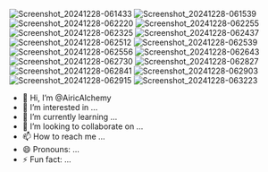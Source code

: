 ![Screenshot_20241228-061433](https://github.com/user-attachments/assets/70332d92-4d08-456c-996e-b397a6e6c8e9)
![Screenshot_20241228-061539](https://github.com/user-attachments/assets/e4c9168c-d2b2-43fc-9f65-b22423b24761)
![Screenshot_20241228-062220](https://github.com/user-attachments/assets/6d07abfd-eb23-4158-93ab-6ab6bdf59b3a)
![Screenshot_20241228-062255](https://github.com/user-attachments/assets/df997fd3-9bcd-4cc7-8c4a-a5e42d9ab3b0)
![Screenshot_20241228-062325](https://github.com/user-attachments/assets/19b9a82c-9f56-4097-8121-3d11720e6d67)
![Screenshot_20241228-062437](https://github.com/user-attachments/assets/825c1340-c09e-40e9-a7cd-42cbebf69193)
![Screenshot_20241228-062512](https://github.com/user-attachments/assets/df1a3f77-759e-4a5c-87a1-4cb9e120a42c)
![Screenshot_20241228-062539](https://github.com/user-attachments/assets/b1539ef2-ec53-4cb0-9e89-1db163c34e33)
![Screenshot_20241228-062556](https://github.com/user-attachments/assets/63c5354f-2434-49e3-9676-9f6372d1c6da)
![Screenshot_20241228-062643](https://github.com/user-attachments/assets/a38adfb7-9d38-4bf5-99f8-510e36241a9a)
![Screenshot_20241228-062730](https://github.com/user-attachments/assets/ca932bf2-62ae-44d4-9830-3c0dd71455ed)
![Screenshot_20241228-062827](https://github.com/user-attachments/assets/1309dd2d-cc3b-432e-8a33-a3b5e37b2318)
![Screenshot_20241228-062841](https://github.com/user-attachments/assets/b45d0b56-a306-4e83-8f46-48aa83e5d8b1)
![Screenshot_20241228-062903](https://github.com/user-attachments/assets/c56ac04c-bca0-4bf9-bf79-a0df7cf3c602)
![Screenshot_20241228-062915](https://github.com/user-attachments/assets/f870606f-7f63-44ad-8b32-9b89add246ab)
![Screenshot_20241228-063223](https://github.com/user-attachments/assets/e9524f56-790c-4b8c-8563-ef5321dd7d60)
- 👋 Hi, I’m @AiricAlchemy
- 👀 I’m interested in ...
- 🌱 I’m currently learning ...
- 💞️ I’m looking to collaborate on ...
- 📫 How to reach me ...
- 😄 Pronouns: ...
- ⚡ Fun fact: ...

<!---
AiricAlchemy/AiricAlchemy is a ✨ special ✨ repository because its `README.md` (this file) appears on your GitHub profile.
You can click the Preview link to take a look at your changes.
--->
